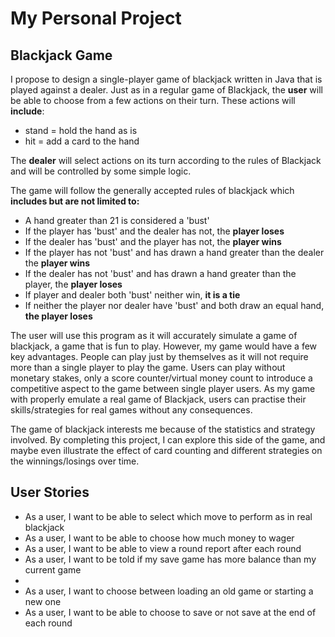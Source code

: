 # My Personal Project

## Blackjack Game

I propose to design a single-player game of blackjack written in Java that is played against a dealer.
Just as in a regular game of Blackjack, the **user** will be able to choose from a few actions on their turn.
These actions will **include**:
- stand = hold the hand as is
- hit = add a card to the hand

The **dealer** will select actions on its turn according to the rules of Blackjack
and will be controlled by some simple logic. 

The game will follow the generally accepted rules of blackjack which **includes but are not limited to:**

- A hand greater than 21 is considered a 'bust' 
- If the player has 'bust' and the dealer has not, the **player loses**
- If the dealer has 'bust' and the player has not, the **player wins**
- If the player has not 'bust' and has drawn a hand greater than the dealer the **player wins**
- If the dealer has not 'bust' and has drawn a hand greater than the player, the **player loses**
- If player and dealer both 'bust' neither win, **it is a tie**
- If neither the player nor dealer have 'bust' and both draw an equal hand, **the player loses**

The user will use this program as it will accurately simulate a game of blackjack,
a game that is fun to play.
However, my game would have a few key advantages. 
People can play just by themselves as it will not require more than a single player to play the game.
Users can play without monetary stakes,
only a score counter/virtual money count to introduce a competitive aspect to the game between single player users.
As my game with properly emulate a real game of Blackjack, users can practise their skills/strategies for real games
without any consequences. 

The game of blackjack interests me because of the statistics and strategy involved.
By completing this project, I can explore this side of the game, and maybe even illustrate the effect of card counting
and different strategies on the winnings/losings over time.

## User Stories

- As a user, I want to be able to select which move to perform as in real blackjack
- As a user, I want to be able to choose how much money to wager
- As a user, I want to be able to view a round report after each round
- As a user, I want to be told if my save game has more balance than my current game
- 
- As a user, I want to choose between loading an old game or starting a new one
- As a user, I want to be able to choose to save or not save at the end of each round

